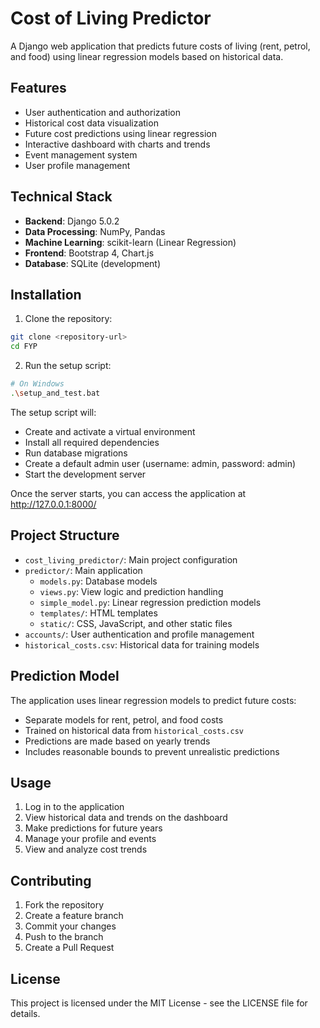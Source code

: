 # Cost of Living Predictor

A Django web application that predicts future costs of living (rent, petrol, and food) using linear regression models based on historical data.

## Features

- User authentication and authorization
- Historical cost data visualization
- Future cost predictions using linear regression
- Interactive dashboard with charts and trends
- Event management system
- User profile management

## Technical Stack

- **Backend**: Django 5.0.2
- **Data Processing**: NumPy, Pandas
- **Machine Learning**: scikit-learn (Linear Regression)
- **Frontend**: Bootstrap 4, Chart.js
- **Database**: SQLite (development)

## Installation

1. Clone the repository:

```bash
git clone <repository-url>
cd FYP
```

2. Run the setup script:

```bash
# On Windows
.\setup_and_test.bat
```

The setup script will:

- Create and activate a virtual environment
- Install all required dependencies
- Run database migrations
- Create a default admin user (username: admin, password: admin)
- Start the development server

Once the server starts, you can access the application at http://127.0.0.1:8000/

## Project Structure

- `cost_living_predictor/`: Main project configuration
- `predictor/`: Main application
  - `models.py`: Database models
  - `views.py`: View logic and prediction handling
  - `simple_model.py`: Linear regression prediction models
  - `templates/`: HTML templates
  - `static/`: CSS, JavaScript, and other static files
- `accounts/`: User authentication and profile management
- `historical_costs.csv`: Historical data for training models

## Prediction Model

The application uses linear regression models to predict future costs:

- Separate models for rent, petrol, and food costs
- Trained on historical data from `historical_costs.csv`
- Predictions are made based on yearly trends
- Includes reasonable bounds to prevent unrealistic predictions

## Usage

1. Log in to the application
2. View historical data and trends on the dashboard
3. Make predictions for future years
4. Manage your profile and events
5. View and analyze cost trends

## Contributing

1. Fork the repository
2. Create a feature branch
3. Commit your changes
4. Push to the branch
5. Create a Pull Request

## License

This project is licensed under the MIT License - see the LICENSE file for details.
